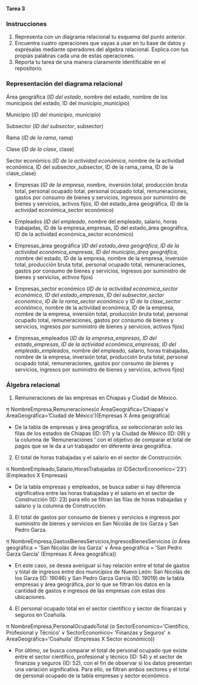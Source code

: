 **Tarea 3**
### Instrucciones
1. Representa con un diagrama relacional tu esquema del punto anterior.
2. Encuentra cuatro operaciones que vayas a usar en tu base de datos y exprésalas mediante operadores del algebra relacional. Explica con tus propias palabras cada una de estas operaciones.
3. Reporta tu tarea de una manera claramente identificable en el repositorio.

### Representación del diagrama relacional

Área geográfica (*ID del estado*, nombre del estado, nombre de los municipios del estado, ID del municipio_municipio)

Municipio (*ID del municipio*, municipio)

Subsector (*ID del subsector*, subsector)

Rama (*ID de la rama*, rama)

Clase (*ID de la clase*, clase)

Sector económico (*ID de la actividad económica*, nombre de la actividad económica, ID del subsector_subsector, ID de la rama_rama, ID de la clase_clase)

- Empresas (*ID de la empresa*, nombre, inversión total, producción bruta total, personal ocupado total, personal ocupado total, remuneraciones, gastos por consumo de bienes y servicios, ingresos por suministro de bienes y servicios, activos fijos, ID del estado_área geográfica, ID de la actividad económica_sector económico)

- Empleados (*ID del empleado*, nombre del empleado, salario, horas trabajadas, ID de la empresa_empresas, ID del estado_área geográfica, ID de la actividad económica_sector económico)

- Empresas_área geográfica (*ID del estado_área geográfica*, *ID de la actividad económica_empresas*, *ID del municipio_área geográfica*, nombre del estado, ID de la empresa, nombre de la empresa, inversión total, producción bruta total, personal ocupado total, remuneraciones, gastos por consumo de bienes y servicios, ingresos por suministro de bienes y servicios, activos fijos) 

- Empresas_sector económico (*ID de la actividad económica_sector económico*, *ID del estado_empresas*, *ID del subsector_sector económico*, *ID de la rama_sector económico* y *ID de la clase_sector económico*, nombre de la actividad económica, ID de la empresa, nombre de la empresa, inversión total, producción bruta total, personal ocupado total, remuneraciones, gastos por consumo de bienes y servicios, ingresos por suministro de bienes y servicios, activos fijos) 

- Empresas_empleados (*ID de la empresa_empresas*, *ID del estado_empresas*, *ID de la actividad económica_empresas*, *ID del empleado_empleados*, nombre del empleado, salario, horas trabajadas, nombre de la empresa, inversión total, producción bruta total, personal ocupado total, remuneraciones, gastos por consumo de bienes y servicios, ingresos por suministro de bienes y servicios, activos fijos)

### Álgebra relacional

1. Remuneraciones de las empresas en Chiapas y Ciudad de México.

π NombreEmpresa,Remuneraciones(σ ÁreaGeográfica=’Chiapas’∨ ÁreaGeográfica=’Ciudad de México’)(Empresas X Área geográfica)

- De la tabla de empresas y área geográfica, se seleccionarán solo las filas de los estados de Chiapas (ID: 07) y la Ciudad de México (ID: 09) y la columna de ‘Remuneraciones ‘ con el objetivo de comparar el total de pagos que se le da a un trabajador en diferente área geográfica.

2. El total de horas trabajadas y el salario en el sector de Construcción.

π NombreEmpleado,Salario,HorasTrabajadas (σ IDSectorEconomico='23')(Empleados X Empresas)

- De la tabla empresas y empleados, se busca saber si hay diferencia significativa entre las horas trabajadas y el salario en el sector de Construcción (ID: 23) para ello se filtran las filas de horas trabajadas y salario y la columna de Construcción. 

3. El total de gastos por consumo de bienes y servicios e ingresos por suministro de bienes y servicios en San Nicolás de los Garza y San Pedro Garza.

π NombreEmpresa,GastosBienesServicios,IngresosBienesServicios (σ Área geográfica = 'San Nicolás de los Garza' ∨ Área geográfica = 'San Pedro Garza García' (Empresas X Área geográfica))

- En este caso, se desea averiguar si hay relación entre el total de gastos y total de ingresos entre dos municipios de Nuevo León: San Nicolás de los Garza (ID: 19046) y San Pedro Garza García (ID: 19019) de la tabla empresas y área geográfica, por lo que se filtran los datos en la cantidad de gastos e ingresos de las empresas con estas dos ubicaciones.

4. El personal ocupado total en el sector científico y sector de finanzas y seguros en Coahuila.

π NombreEmpresa,PersonalOcupadoTotal (σ SectorEconomico='Científico, Profesional y Técnico’ ∨ SectorEconomico= 'Finanzas y Seguros' ∧ AreaGeográfica='Coahuila' (Empresas X Sector económico))

- Por último, se busca comparar el total de personal ocupado que existe entre el sector científico, profesional y técnico (ID: 54) y el sector de finanzas y seguros (ID: 52), con el fin de observar si los datos presentan una variación significativa. Para ello, se filtran ambos sectores y el total de personal ocupado de la tabla empresas y sector económico.